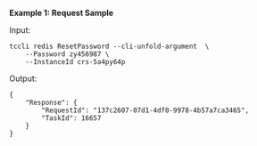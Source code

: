 **Example 1: Request Sample**



Input: 

```
tccli redis ResetPassword --cli-unfold-argument  \
    --Password zy456987 \
    --InstanceId crs-5a4py64p
```

Output: 
```
{
    "Response": {
        "RequestId": "137c2607-07d1-4df0-9978-4b57a7ca3465",
        "TaskId": 16657
    }
}
```

